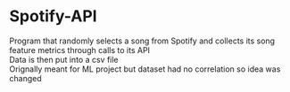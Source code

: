 # Spotify-API
Program that randomly selects a song from Spotify and collects its song feature metrics through calls to its API  
Data is then put into a csv file  
Orignally meant for ML project but dataset had no correlation so idea was changed  

